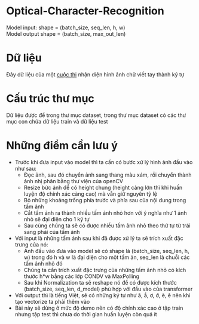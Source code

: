 # Optical-Character-Recognition
Model input: shape = (batch_size, seq_len, h, w)  
Model output shape = (batch_size, max_out_len)
# Dữ liệu
Đây dữ liệu của một <a href='https://pbcquoc.github.io/vietnamese-ocr/'>cuộc thi</a> nhận diện hình ảnh chữ viết tay thành ký tự
# Cấu trúc thư mục
Dữ liệu được để trong thư mục dataset, trong thư mục dataset có các thư mục con chứa dữ liệu train và dữ liệu test
# Những điểm cần lưu ý
- Trước khi đưa input vào model thì ta cần có bước xử lý hình ảnh đầu vào như sau:
  - Đọc ảnh, sau đó chuyển ảnh sang thang màu xám, rồi chuyển thành ảnh nhị phân bằng thư viện của openCV
  - Resize bức ảnh để có height chung (height càng lớn thì khi huấn luyện độ chính xác càng cao) mà vẫn giữ nguyên tỷ lệ
  - Bỏ những khoảng trống phía trước và phía sau của nội dung trong tấm ảnh
  - Cắt tấm ảnh ra thành nhiều tấm ảnh nhỏ hơn với ý nghĩa như 1 ảnh nhỏ sẽ đại diện cho 1 ký tự
  - Sau cùng chúng ta sẽ có được nhiều tấm ảnh nhỏ theo thứ tự từ trái sang phải của tấm ảnh
- Với input là những tấm ảnh sau khi đã được xử lý ta sẽ trích xuất đặc trưng của nó:
  - Ảnh đầu vào đưa vào model sẽ có shape là (batch_size, seq_len, h, w)  trong đó h và w là đại diện cho một tấm ản, seq_len là chuỗi các tấm ảnh nhỏ đó
  - Chúng ta cần trích xuất đặc trưng của những tấm ảnh nhỏ có kích thước h*w bằng các lớp CONDV và MaxPolling
  - Sau khi Normalization ta sẽ reshape nó để có được kích thước (batch_size, seq_len, d_model) phù hợp với đầu vào của transformer
- Với output thì là tiếng Việt, sẽ có những ký tự như ă, ắ, ơ, ớ, è, ê nên khi tạo vectorize ta phải thêm vào
- Bài này sẽ dừng ở mức độ demo nên có độ chính xác cao ở tập train nhưng tập test thì chưa do thời gian huấn luyện còn quá ít
